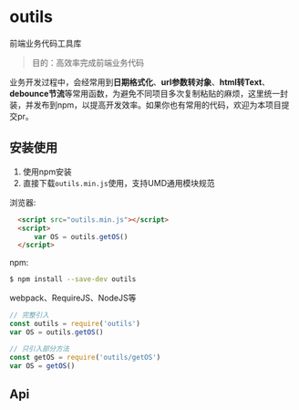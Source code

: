 # outils
前端业务代码工具库

> 目的：高效率完成前端业务代码

业务开发过程中，会经常用到**日期格式化**、**url参数转对象**、**html转Text**、**debounce节流**等常用函数，为避免不同项目多次复制粘贴的麻烦，这里统一封装，并发布到npm，以提高开发效率。如果你也有常用的代码，欢迎为本项目提交pr。

## 安装使用
1. 使用npm安装
2. 直接下载`outils.min.js`使用，支持UMD通用模块规范  

浏览器:
``` html
  <script src="outils.min.js"></script>
  <script>
      var OS = outils.getOS()
  </script>
```

npm:
``` bash
$ npm install --save-dev outils
```

webpack、RequireJS、NodeJS等

``` javascript
// 完整引入
const outils = require('outils')
var OS = outils.getOS()
```

``` javascript
// 只引入部分方法
const getOS = require('outils/getOS')
var OS = getOS()
```
## Api
